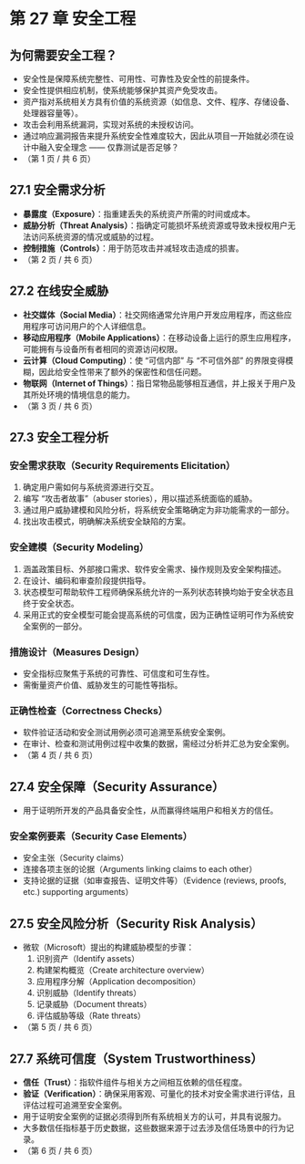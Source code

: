 # 第 27 章 安全工程

## 为何需要安全工程？

- 安全性是保障系统完整性、可用性、可靠性及安全性的前提条件。
- 安全性提供相应机制，使系统能够保护其资产免受攻击。
- 资产指对系统相关方具有价值的系统资源（如信息、文件、程序、存储设备、处理器容量等）。
- 攻击会利用系统漏洞，实现对系统的未授权访问。
- 通过响应漏洞报告来提升系统安全性难度较大，因此从项目一开始就必须在设计中融入安全理念 —— 仅靠测试是否足够？
- （第 1 页 / 共 6 页）

## 27.1 安全需求分析

- **暴露度（Exposure）**：指重建丢失的系统资产所需的时间或成本。
- **威胁分析（Threat Analysis）**：指确定可能损坏系统资源或导致未授权用户无法访问系统资源的情况或威胁的过程。
- **控制措施（Controls）**：用于防范攻击并减轻攻击造成的损害。
- （第 2 页 / 共 6 页）

## 27.2 在线安全威胁

- **社交媒体（Social Media）**：社交网络通常允许用户开发应用程序，而这些应用程序可访问用户的个人详细信息。
- **移动应用程序（Mobile Applications）**：在移动设备上运行的原生应用程序，可能拥有与设备所有者相同的资源访问权限。
- **云计算（Cloud Computing）**：使 “可信内部” 与 “不可信外部” 的界限变得模糊，因此给安全性带来了额外的保密性和信任问题。
- **物联网（Internet of Things）**：指日常物品能够相互通信，并上报关于用户及其所处环境的情境信息的能力。
- （第 3 页 / 共 6 页）

## 27.3 安全工程分析

### 安全需求获取（Security Requirements Elicitation）

1. 确定用户需如何与系统资源进行交互。
2. 编写 “攻击者故事”（abuser stories），用以描述系统面临的威胁。
3. 通过用户威胁建模和风险分析，将系统安全策略确定为非功能需求的一部分。
4. 找出攻击模式，明确解决系统安全缺陷的方案。

### 安全建模（Security Modeling）

1. 涵盖政策目标、外部接口需求、软件安全需求、操作规则及安全架构描述。
2. 在设计、编码和审查阶段提供指导。
3. 状态模型可帮助软件工程师确保系统允许的一系列状态转换均始于安全状态且终于安全状态。
4. 采用正式的安全模型可能会提高系统的可信度，因为正确性证明可作为系统安全案例的一部分。

### 措施设计（Measures Design）

- 安全指标应聚焦于系统的可靠性、可信度和可生存性。
- 需衡量资产价值、威胁发生的可能性等指标。

### 正确性检查（Correctness Checks）

- 软件验证活动和安全测试用例必须可追溯至系统安全案例。
- 在审计、检查和测试用例过程中收集的数据，需经过分析并汇总为安全案例。
- （第 4 页 / 共 6 页）

## 27.4 安全保障（Security Assurance）

- 用于证明所开发的产品具备安全性，从而赢得终端用户和相关方的信任。

### 安全案例要素（Security Case Elements）

- 安全主张（Security claims）
- 连接各项主张的论据（Arguments linking claims to each other）
- 支持论据的证据（如审查报告、证明文件等）（Evidence (reviews, proofs, etc.) supporting arguments）

## 27.5 安全风险分析（Security Risk Analysis）

- 微软（Microsoft）提出的构建威胁模型的步骤：
    1. 识别资产（Identify assets）
    2. 构建架构概览（Create architecture overview）
    3. 应用程序分解（Application decomposition）
    4. 识别威胁（Identify threats）
    5. 记录威胁（Document threats）
    6. 评估威胁等级（Rate threats）
- （第 5 页 / 共 6 页）

## 27.7 系统可信度（System Trustworthiness）

- **信任（Trust）**：指软件组件与相关方之间相互依赖的信任程度。
- **验证（Verification）**：确保采用客观、可量化的技术对安全需求进行评估，且评估过程可追溯至安全案例。
- 用于证明安全案例的证据必须得到所有系统相关方的认可，并具有说服力。
- 大多数信任指标基于历史数据，这些数据来源于过去涉及信任场景中的行为记录。
- （第 6 页 / 共 6 页）